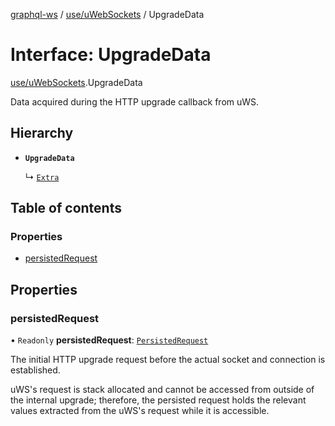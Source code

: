 [graphql-ws](../README.md) / [use/uWebSockets](../modules/use_uWebSockets.md) / UpgradeData

# Interface: UpgradeData

[use/uWebSockets](../modules/use_uWebSockets.md).UpgradeData

Data acquired during the HTTP upgrade callback from uWS.

## Hierarchy

- **`UpgradeData`**

  ↳ [`Extra`](use_uWebSockets.Extra.md)

## Table of contents

### Properties

- [persistedRequest](use_uWebSockets.UpgradeData.md#persistedrequest)

## Properties

### persistedRequest

• `Readonly` **persistedRequest**: [`PersistedRequest`](use_uWebSockets.PersistedRequest.md)

The initial HTTP upgrade request before the actual
socket and connection is established.

uWS's request is stack allocated and cannot be accessed
from outside of the internal upgrade; therefore, the persisted
request holds the relevant values extracted from the uWS's request
while it is accessible.
